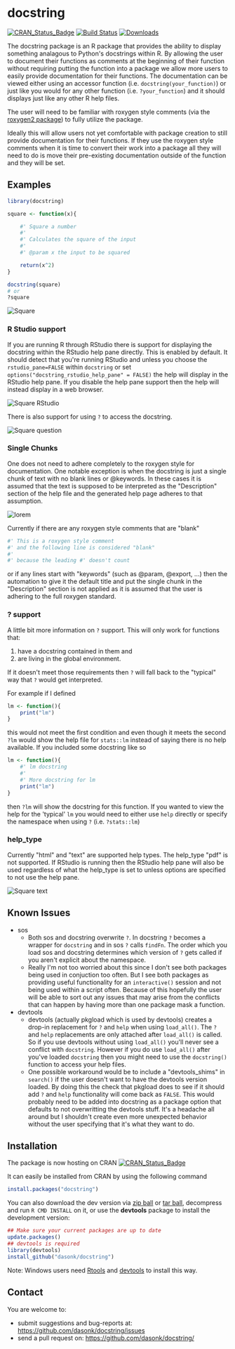 # docstring

[![CRAN_Status_Badge](http://www.r-pkg.org/badges/version-last-release/docstring)](https://cran.r-project.org/package=docstring) 
[![Build Status](https://travis-ci.org/Dasonk/docstring.svg?branch=master)](https://travis-ci.org/Dasonk/docstring) 
[![Downloads](http://cranlogs.r-pkg.org/badges/docstring)](https://cran.r-project.org/package=docstring)

The docstring package is an R package that provides the ability to 
display something analagous to
Python's docstrings within R.  By allowing the user to document
their functions as comments at the beginning of their function
without requiring putting the function into a package we allow
more users to easily provide documentation for their functions.
The documentation can be viewed either using an accessor function
(i.e. `docstring(your_function)`) or just like you would for
any other function (i.e. `?your_function`) and it should
displays just like any other R help files.

The user will need to be familiar with roxygen style comments (via the [roxygen2 package](https://cran.r-project.org/package=roxygen2))
to fully utilize the package.  

Ideally this will
allow users not yet comfortable with package creation to still provide
documentation for their functions. If they use the roxygen style comments when it
is time to convert their work into a package all they will need to do is move
their pre-existing documentation outside of the function and they will be set.

## Examples


```r
library(docstring)

square <- function(x){

    #' Square a number
    #'
    #' Calculates the square of the input
    #'
    #' @param x the input to be squared

    return(x^2)
}

docstring(square)
# or
?square
```

![Square](docs/images/square_web.png)

### R Studio support

If you are running R through RStudio there is support for displaying the
docstring within the RStudio help pane directly.  This is enabled by default. It
should detect that you're running RStudio and unless you choose the `rstudio_pane=FALSE`
within `docstring` or set `options("docstring_rstudio_help_pane" = FALSE)` the help
will display in the RStudio help pane. If you disable the help pane support then
the help will instead display in a web browser.

![Square RStudio](docs/images/square_rstudio.png)

There is also support for using `?` to access the docstring.  

![Square question](docs/images/square_question.png)

### Single Chunks

One does not need to adhere completely to the roxygen style for documentation.
One notable exception is when the docstring is just a single chunk of
text with no blank lines or @keywords.  In these cases it is assumed that
the text is supposed to be interpreted as the "Description" section of the 
help file and the generated help page adheres to that assumption.

![lorem](docs/images/chunk_lorem.png)

Currently if there are any roxygen style comments that are "blank"

```r
#' This is a roxygen style comment
#' and the following line is considered "blank"
#'
#' because the leading #' doesn't count
```

or if any lines start with "keywords" (such as @param, @export, ...)
then the automation to give it the default title and put the single chunk
in the "Description" section is not applied as it is
assumed that the user is adhering to the full roxygen standard.

### ? support

A little bit more information on `?` support. 
This will only work for functions that:

 1) have a docstring contained in them and 
 2) are living in the global environment.  

If it doesn't meet those requirements then `?` will fall back to the "typical" 
way that `?` would get interpreted.

For example if I defined

```r
lm <- function(){
    print("lm")
}
```

this would not meet the first condition and even though it meets the second
`?lm` would show the help file for `stats::lm` instead of saying there is no help
available.  If you included some docstring like so

```r
lm <- function(){
    #' lm docstring
    #'
    #' More docstring for lm
    print("lm")
}
```
then `?lm` will show the docstring for this function. If you wanted to view
the help for the 'typical' `lm` you would need to either use `help` directly or
specify the namespace when using `?` (i.e. `?stats::lm`)


### help_type

Currently "html" and "text" are supported help types. The help_type "pdf" is
not supported.  If RStudio is running then the RStudio help pane will also be
used regardless of what the help_type is set to unless options are specified to 
not use the help pane.

![Square text](docs/images/square_text.png)

## Known Issues

 - sos
    - Both sos and docstring overwrite `?`.  In docstring `?` becomes
    a wrapper for `docstring` and in sos `?` calls `findFn`. The
    order which you load sos and docstring determines which version of `?` gets
    called if you aren't explicit about the namespace.
    - Really I'm not too worried about this since I don't see both packages
    being used in conjuction too often.  But I see both packages as providing
    useful functionality for an `interactive()` session and not being used
    within a script often.  Because of this hopefully the user will be able
    to sort out any issues that may arise from the conflicts that can happen
    by having more than one package mask a function.
 - devtools
    - devtools (actually pkgload which is used by devtools) creates a drop-in 
    replacement for `?` and `help` when using `load_all()`. The `?` and `help`
    replacements are only attached after `load_all()` is called. So if you use
    devtools without using `load_all()` you'll never see a conflict with 
    `docstring`.  However if you do use `load_all()` after you've loaded
    `docstring` then you might need to use the `docstring()` function to access
    your help files.
    - One possible workaround would be to include a "devtools_shims" in `search()`
    if the user doesn't want to have the devtools version loaded. By doing this
    the check that pkgload does to see if it should add `?` and `help` functionality
    will come back as `FALSE`.  This would probably need to be added into docstring
    as a package option that defaults to not overwritting the devtools stuff.
    It's a headache all around but I shouldn't create even more unexpected behavior
    without the user specifying that it's what they want to do.


## Installation

The package is now hosting on CRAN [![CRAN_Status_Badge](http://www.r-pkg.org/badges/version-last-release/docstring)](https://cran.r-project.org/package=docstring)

It can easily be installed from CRAN by using the following command

```r
install.packages("docstring")
```

You can also download the dev version via [zip ball](https://github.com/dasonk/docstring/zipball/master) or [tar ball](https://github.com/dasonk/docstring/tarball/master), decompress and run `R CMD INSTALL` on it, or use the **devtools** package to install the development version:

```r
## Make sure your current packages are up to date
update.packages()
## devtools is required
library(devtools)
install_github("dasonk/docstring")
```

Note: Windows users need [Rtools](http://www.murdoch-sutherland.com/Rtools/) and [devtools](http://CRAN.R-project.org/package=devtools) to install this way.


## Contact

You are welcome to:
* submit suggestions and bug-reports at: <https://github.com/dasonk/docstring/issues>
* send a pull request on: <https://github.com/dasonk/docstring/>


